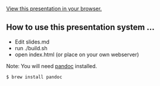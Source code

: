 [View this presentation in your browser.](https://sc137.github.io/cit-equifax/)

## How to use this presentation system ...

* Edit slides.md
* run ./build.sh
* open index.html (or place on your own webserver)

Note: You will need [pandoc](https://pandoc.org) installed.

    $ brew install pandoc
